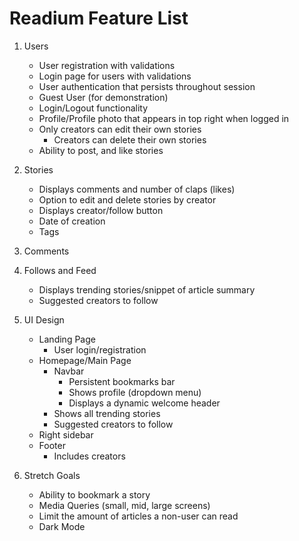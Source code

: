 # Readium Feature List

1. Users
   * User registration with validations
   * Login page for users with validations
   * User authentication that persists throughout session
   * Guest User (for demonstration)
   * Login/Logout functionality
   * Profile/Profile photo that appears in top right when logged in
   * Only creators can edit their own stories
     * Creators can delete their own stories
   * Ability to post, and like stories
2. Stories
   * Displays comments and number of claps (likes)
   * Option to edit and delete stories by creator
   * Displays creator/follow button
   * Date of creation
   * Tags
3. Comments

4. Follows and Feed
   * Displays trending stories/snippet of article summary
   * Suggested creators to follow
5. UI Design
   * Landing Page
     * User login/registration
   * Homepage/Main Page
     * Navbar
       * Persistent bookmarks bar
       * Shows profile (dropdown menu)
       * Displays a dynamic welcome header
     * Shows all trending stories
     * Suggested creators to follow
   * Right sidebar
   * Footer
     * Includes creators
5. Stretch Goals
   * Ability to bookmark a story
   * Media Queries (small, mid, large screens)
   * Limit the amount of articles a non-user can read
   * Dark Mode
